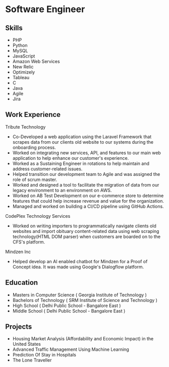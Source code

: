 # Software Engineer

## Skills
 
- PHP
- Python
- MySQL
- JavaScript
- Amazon Web Services
- New Relic
- Optimizely
- Tableau
- C
- Java
- Agile
- Jira



## Work Experience

Tribute Technology
- Co-Developed a web application using the Laravel Framework that scrapes data from our clients old website to our systems during the onboarding process.
- Worked on integrating new services, API, and features to our main web application to help enhance our customer's experience.
- Worked as a Sustaining Engineer in rotations to help maintain and address customer-related issues.
- Helped transition our development team to Agile and was assigned the role of scrum master.
- Worked and designed a tool to facilitate the migration of data from our legacy environment to an environment on AWS.
- Worked on AB Test Development on our e-commerce store to determine features that could help increase revenue and value for the organization.
- Managed and worked on building a CI/CD pipeline using GitHub Actions.

CodePlex Technology Services
- Worked on writing importers to programmatically navigate clients old websites and import obituary content-related data using web scraping technology(HTML DOM parser) when customers are boarded on to the CFS's platform.


Mindzen Inc
- Helped develop an AI enabled chatbot for Mindzen for a Proof of Concept idea. It was made using Google's Dialogflow platform.

## Education

- Masters in Computer Science ( Georgia Institute of Technology )
- Bachelors of Technology ( SRM Institute of Science and Technology )
- High School ( Delhi Public School - Bangalore East )
- Middle School ( Delhi Public School - Bangalore East )


## Projects

-  Housing Market Analysis (Affordability and Economic Impact) in the United States
-  Advanced Traffic Management Using Machine Learning
-  Prediction Of Stay in Hospitals
-  The Lone Traveller
